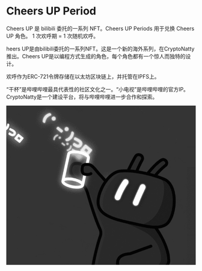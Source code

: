 # Cheers UP Period

Cheers UP 是 bilibili 委托的一系列 NFT。Cheers UP Periods 用于兑换 Cheers UP 角色。 1 次欢呼期 = 1 次随机欢呼。

heers UP是由bilibili委托的一系列NFT。这是一个新的海外系列，在CryptoNatty推出。Cheers UP是以编程方式生成的角色，每个角色都有一个惊人而独特的设计。

欢呼作为ERC-721令牌存储在以太坊区块链上，并托管在IPFS上。

“干杯”是哔哩哔哩最具代表性的社区文化之一。“小电视”是哔哩哔哩的官方IP。CryptoNatty是一个建设平台，将与哔哩哔哩进一步合作和探索。

![nft](微信截图_20220902132531.png)

